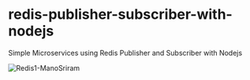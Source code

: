 # redis-publisher-subscriber-with-nodejs
Simple Microservices using Redis Publisher and Subscriber with Nodejs

![Redis1-ManoSriram](https://user-images.githubusercontent.com/38112857/124185937-3b257100-dad9-11eb-9818-3a455a8bfd65.png)
